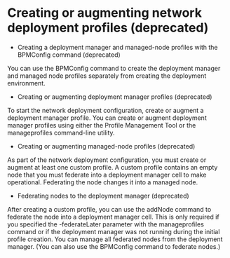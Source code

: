 # Creating or augmenting network deployment profiles (deprecated)

- Creating a deployment manager and managed-node profiles with the BPMConfig command (deprecated)

You can use the BPMConfig command to create the deployment manager and managed node profiles separately from creating the deployment environment.
- Creating or augmenting deployment manager profiles (deprecated)

To start the network deployment configuration, create or augment a deployment manager profile. You can create or augment deployment manager profiles using either the Profile Management Tool or the manageprofiles command-line utility.
- Creating or augmenting managed-node profiles (deprecated)

As part of the network deployment configuration, you must create or augment at least one custom profile. A custom profile contains an empty node that you must federate into a deployment manager cell to make operational. Federating the node changes it into a managed node.
- Federating nodes to the deployment manager (deprecated)

After creating a custom profile, you can use the addNode command to federate the node into a deployment manager cell. This is only required if you specified the -federateLater parameter with the manageprofiles command or if the deployment manager was not running during the initial profile creation. You can manage all federated nodes from the deployment manager. (You can also use the BPMConfig command to federate nodes.)